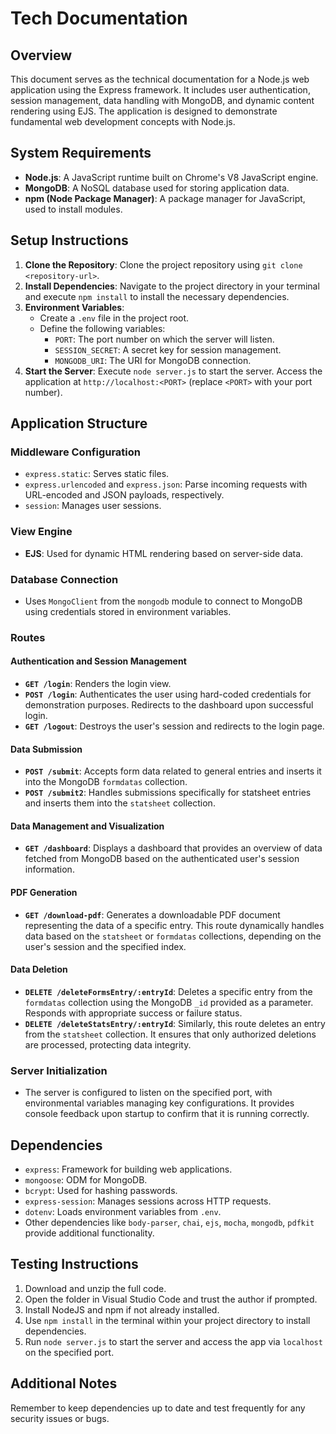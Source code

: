 # Tech Documentation

## Overview

This document serves as the technical documentation for a Node.js web application using the Express framework. It includes user authentication, session management, data handling with MongoDB, and dynamic content rendering using EJS. The application is designed to demonstrate fundamental web development concepts with Node.js.

## System Requirements

- **Node.js**: A JavaScript runtime built on Chrome's V8 JavaScript engine.
- **MongoDB**: A NoSQL database used for storing application data.
- **npm (Node Package Manager)**: A package manager for JavaScript, used to install modules.

## Setup Instructions

1. **Clone the Repository**: Clone the project repository using `git clone <repository-url>`.
2. **Install Dependencies**: Navigate to the project directory in your terminal and execute `npm install` to install the necessary dependencies.
3. **Environment Variables**:
   - Create a `.env` file in the project root.
   - Define the following variables:
     - `PORT`: The port number on which the server will listen.
     - `SESSION_SECRET`: A secret key for session management.
     - `MONGODB_URI`: The URI for MongoDB connection.
4. **Start the Server**: Execute `node server.js` to start the server. Access the application at `http://localhost:<PORT>` (replace `<PORT>` with your port number).

## Application Structure

### Middleware Configuration

- `express.static`: Serves static files.
- `express.urlencoded` and `express.json`: Parse incoming requests with URL-encoded and JSON payloads, respectively.
- `session`: Manages user sessions.

### View Engine

- **EJS**: Used for dynamic HTML rendering based on server-side data.

### Database Connection

- Uses `MongoClient` from the `mongodb` module to connect to MongoDB using credentials stored in environment variables.

### Routes

#### Authentication and Session Management

- **`GET /login`**: Renders the login view.
- **`POST /login`**: Authenticates the user using hard-coded credentials for demonstration purposes. Redirects to the dashboard upon successful login.
- **`GET /logout`**: Destroys the user's session and redirects to the login page.

#### Data Submission

- **`POST /submit`**: Accepts form data related to general entries and inserts it into the MongoDB `formdatas` collection.
- **`POST /submit2`**: Handles submissions specifically for statsheet entries and inserts them into the `statsheet` collection.

#### Data Management and Visualization

- **`GET /dashboard`**: Displays a dashboard that provides an overview of data fetched from MongoDB based on the authenticated user's session information.

#### PDF Generation

- **`GET /download-pdf`**: Generates a downloadable PDF document representing the data of a specific entry. This route dynamically handles data based on the `statsheet` or `formdatas` collections, depending on the user's session and the specified index.

#### Data Deletion

- **`DELETE /deleteFormsEntry/:entryId`**: Deletes a specific entry from the `formdatas` collection using the MongoDB `_id` provided as a parameter. Responds with appropriate success or failure status.
- **`DELETE /deleteStatsEntry/:entryId`**: Similarly, this route deletes an entry from the `statsheet` collection. It ensures that only authorized deletions are processed, protecting data integrity.

### Server Initialization

- The server is configured to listen on the specified port, with environmental variables managing key configurations. It provides console feedback upon startup to confirm that it is running correctly.

## Dependencies

- `express`: Framework for building web applications.
- `mongoose`: ODM for MongoDB.
- `bcrypt`: Used for hashing passwords.
- `express-session`: Manages sessions across HTTP requests.
- `dotenv`: Loads environment variables from `.env`.
- Other dependencies like `body-parser`, `chai`, `ejs`, `mocha`, `mongodb`, `pdfkit` provide additional functionality.

## Testing Instructions

1. Download and unzip the full code.
2. Open the folder in Visual Studio Code and trust the author if prompted.
3. Install NodeJS and npm if not already installed.
4. Use `npm install` in the terminal within your project directory to install dependencies.
5. Run `node server.js` to start the server and access the app via `localhost` on the specified port.

## Additional Notes

Remember to keep dependencies up to date and test frequently for any security issues or bugs.
